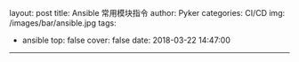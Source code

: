 layout: post
title: Ansible 常用模块指令
author: Pyker
categories: CI/CD
img: /images/bar/ansible.jpg
tags:
  - ansible
top: false
cover: false
date: 2018-03-22 14:47:00
---
